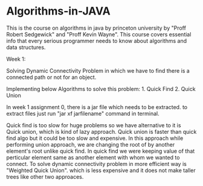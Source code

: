 # Algorithms-in-JAVA
This is the course on algorithms in java by princeton university by "Proff Robert Sedgewick" and "Proff Kevin Wayne". This course covers essential info that every serious programmer needs to know about algorithms and data structures.

Week 1: 

Solving Dynamic Connectivity Problem in which we have to find there is a connected path or not for an object.

Implementing below Algorithms to solve this problem:
    1. Quick Find
    2. Quick Union
    
In week 1 assignment 0, there is a jar file which needs to be extracted. to extract files just run "jar xf jarfilename" command in terminal.
    
Quick find is too slow for huge problems so we have alternative to it is Quick union, which is kind of lazy approach.
Quick union is faster than quick find algo but it could be too slow and expensive. In this approach while performing union approach, we are changing the root of by another element's root unlike quick find. In quick find we were keeping value of that perticular element same as another element with whom we wanted to connect.
To solve dynamic connectivity problem in more efficient way is "Weighted Quick Union". which is less expensive and it does not make taller trees like other two approaces.
